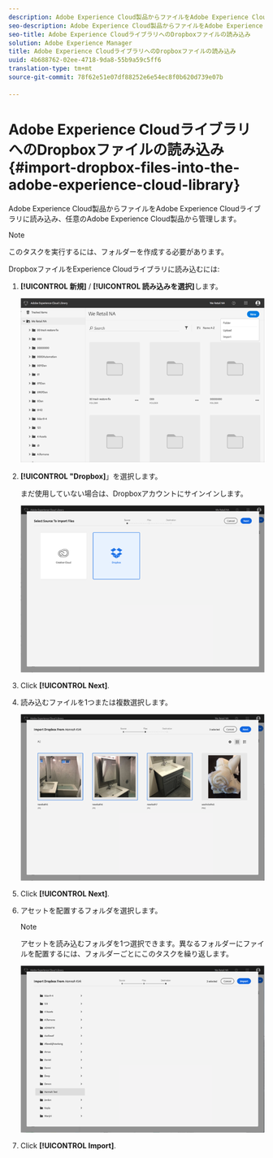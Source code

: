 ```yaml
---
description: Adobe Experience Cloud製品からファイルをAdobe Experience Cloudライブラリに読み込み、任意のAdobe Experience Cloud製品から管理します。
seo-description: Adobe Experience Cloud製品からファイルをAdobe Experience Cloudライブラリに読み込み、任意のAdobe Experience Cloud製品から管理します。
seo-title: Adobe Experience CloudライブラリへのDropboxファイルの読み込み
solution: Adobe Experience Manager
title: Adobe Experience CloudライブラリへのDropboxファイルの読み込み
uuid: 4b688762-02ee-4718-9da8-55b9a59c5ff6
translation-type: tm+mt
source-git-commit: 78f62e51e07df88252e6e54ec8f0b620d739e07b

---
```



# Adobe Experience CloudライブラリへのDropboxファイルの読み込み{#import-dropbox-files-into-the-adobe-experience-cloud-library}

Adobe Experience Cloud製品からファイルをAdobe Experience Cloudライブラリに読み込み、任意のAdobe Experience Cloud製品から管理します。

>[!NOTE]
>
>このタスクを実行するには、フォルダーを作成する必要があります。

DropboxファイルをExperience Cloudライブラリに読み込むには:

1. **[!UICONTROL 新規]** / **[!UICONTROL 読み込みを選択]**&#x200B;します。

   ![](assets/library_new_folder_upload.png)

1. **[!UICONTROL "Dropbox]**」を選択します。

   まだ使用していない場合は、Dropboxアカウントにサインインします。

   ![](assets/library_import_db.png)

1. Click **[!UICONTROL Next]**.
1. 読み込むファイルを1つまたは複数選択します。

   ![](assets/library_import_db_files_selected.png)

1. Click **[!UICONTROL Next]**.
1. アセットを配置するフォルダを選択します。

   >[!NOTE]
   >
   >アセットを読み込むフォルダを1つ選択できます。異なるフォルダーにファイルを配置するには、フォルダーごとにこのタスクを繰り返します。

   ![](assets/library_import_db_folder_select.png)

1. Click **[!UICONTROL Import]**.

